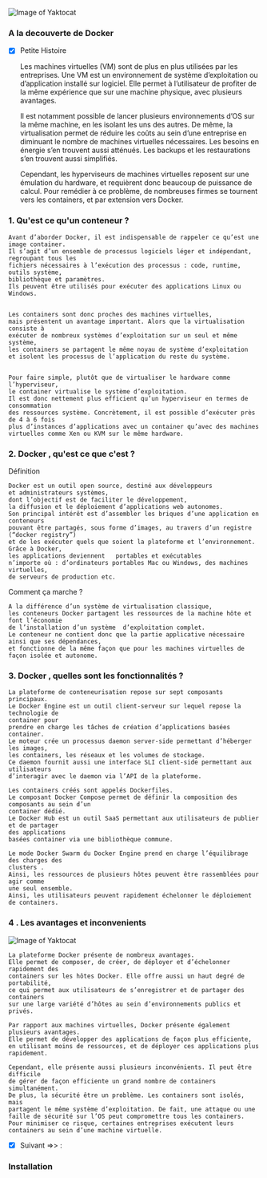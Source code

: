 ![Image of Yaktocat](https://www.lebigdata.fr/wp-content/uploads/2018/05/docker-tout-savoir-660x330.png)
### A la decouverte de Docker

- [x] Petite Histoire 

    
    Les machines virtuelles (VM) sont de plus en plus utilisées par les entreprises.
    Une VM est un environnement de système d’exploitation ou d’application installé sur logiciel.
    Elle permet à l’utilisateur de profiter de la même expérience que sur une machine physique,
    avec plusieurs avantages.

    Il est notamment possible de lancer plusieurs environnements d’OS sur la même machine,
    en les isolant les uns des autres. De même, la virtualisation permet de réduire les
    coûts au sein d’une entreprise en diminuant le nombre de machines virtuelles nécessaires.
    Les besoins en énergie s’en trouvent aussi atténués. Les backups et les restaurations
    s’en trouvent aussi simplifiés.

    Cependant, les hyperviseurs de machines virtuelles reposent sur une émulation du hardware,
    et requièrent donc beaucoup de puissance de calcul. Pour remédier à ce problème, 
    de nombreuses firmes se tournent vers les containers, et par extension vers Docker.

    
### 1. Qu'est ce qu'un conteneur ?

   
    Avant d’aborder Docker, il est indispensable de rappeler ce qu’est une image container.
    Il s’agit d’un ensemble de processus logiciels léger et indépendant, regroupant tous les 
    fichiers nécessaires à l’exécution des processus : code, runtime, outils système,
    bibliothèque et paramètres.
    Ils peuvent être utilisés pour exécuter des applications Linux ou Windows.
    
    
    Les containers sont donc proches des machines virtuelles,
    mais présentent un avantage important. Alors que la virtualisation consiste à 
    exécuter de nombreux systèmes d’exploitation sur un seul et même système, 
    les containers se partagent le même noyau de système d’exploitation 
    et isolent les processus de l’application du reste du système.
    
    
    Pour faire simple, plutôt que de virtualiser le hardware comme l’hyperviseur,
    le container virtualise le système d’exploitation.
    Il est donc nettement plus efficient qu’un hyperviseur en termes de consommation 
    des ressources système. Concrètement, il est possible d’exécuter près de 4 à 6 fois 
    plus d’instances d’applications avec un container qu’avec des machines 
    virtuelles comme Xen ou KVM sur le même hardware.
    

### 2. Docker , qu'est ce que c'est ?

  Définition 
    
    
    Docker est un outil open source, destiné aux développeurs 
    et administrateurs systèmes, 
    dont l’objectif est de faciliter le développement,
    la diffusion et le déploiement d’applications web autonomes.
    Son principal intérêt est d’assembler les briques d’une application en conteneurs 
    pouvant être partagés, sous forme d’images, au travers d’un registre (“docker registry”) 
    et de les exécuter quels que soient la plateforme et l’environnement. Grâce à Docker,
    les applications deviennent   portables et exécutables
    n’importe où : d’ordinateurs portables Mac ou Windows, des machines virtuelles, 
    de serveurs de production etc.
    
    
    
  Comment ça marche ?
    
    
    A la différence d’un système de virtualisation classique,
    les conteneurs Docker partagent les ressources de la machine hôte et font l’économie 
    de l’installation d’un système  d’exploitation complet.
    Le conteneur ne contient donc que la partie applicative nécessaire ainsi que ses dépendances,
    et fonctionne de la même façon que pour les machines virtuelles de façon isolée et autonome.
    
    
### 3. Docker , quelles sont les fonctionnalités ?

    

    La plateforme de conteneurisation repose sur sept composants principaux. 
    Le Docker Engine est un outil client-serveur sur lequel repose la technologie de 
    container pour
    prendre en charge les tâches de création d’applications basées container.
    Le moteur crée un processus daemon server-side permettant d’héberger les images, 
    les containers, les réseaux et les volumes de stockage. 
    Ce daemon fournit aussi une interface SLI client-side permettant aux utilisateurs 
    d’interagir avec le daemon via l’API de la plateforme.

    Les containers créés sont appelés Dockerfiles.
    Le composant Docker Compose permet de définir la composition des composants au sein d’un 
    container dédié.
    Le Docker Hub est un outil SaaS permettant aux utilisateurs de publier et de partager 
    des applications 
    basées container via une bibliothèque commune.

    Le mode Docker Swarm du Docker Engine prend en charge l’équilibrage des charges des 
    clusters .
    Ainsi, les ressources de plusieurs hôtes peuvent être rassemblées pour agir comme 
    une seul ensemble.
    Ainsi, les utilisateurs peuvent rapidement échelonner le déploiement de containers.

    
### 4 . Les avantages et inconvenients 

![Image of Yaktocat](https://www.lebigdata.fr/wp-content/uploads/2018/05/docker-avantages.jpg)

    
    La plateforme Docker présente de nombreux avantages. 
    Elle permet de composer, de créer, de déployer et d’échelonner rapidement des 
    containers sur les hôtes Docker. Elle offre aussi un haut degré de portabilité,
    ce qui permet aux utilisateurs de s’enregistrer et de partager des containers 
    sur une large variété d’hôtes au sein d’environnements publics et privés.

    Par rapport aux machines virtuelles, Docker présente également plusieurs avantages.
    Elle permet de développer des applications de façon plus efficiente,
    en utilisant moins de ressources, et de déployer ces applications plus rapidement.

    Cependant, elle présente aussi plusieurs inconvénients. Il peut être difficile
    de gérer de façon efficiente un grand nombre de containers simultanément.
    De plus, la sécurité être un problème. Les containers sont isolés, mais 
    partagent le même système d’exploitation. De fait, une attaque ou une 
    faille de sécurité sur l’OS peut compromettre tous les containers. 
    Pour minimiser ce risque, certaines entreprises exécutent leurs 
    containers au sein d’une machine virtuelle.

    


- [x] Suivant =>> : 
### Installation 









